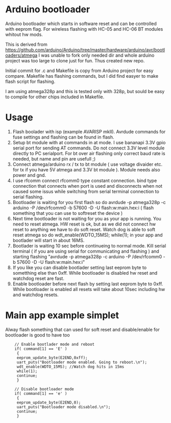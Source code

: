 # Arduino bootloader

Arduino bootloader which starts in software reset and can be controlled with eeprom flag. For wireless flashing with HC-05 and HC-06 BT modules whitout hw mods.

This is derived from https://github.com/arduino/Arduino/tree/master/hardware/arduino/avr/bootloaders/atmega
I was unable to fork only needed dir and whole arduino project was too large to clone just for fun. Thus created new repo.

Initial commit for .c and Makefile is copy from Arduino project for easy compare. Makefile has flashing commands, but I did find easyer to make flash script for flashing.

I am using atmega328p and this is tested only with 328p, but sould be easy to compile for other chips included in Makefile.

Usage
=====

1. Flash boolader with isp (example AVARISP mkII). Avrdude commands for fuse settings and flashing can be found in flash.
2. Setup bt module with at commands in at mode. I use bananapi 3.3V gpio serial port for sending AT commands. Do not connect 3.3V level module directly to PC serialport. For bt over air flashing only correct baud rate is needed, but name and pin are usefull ;)   
3. Connect atmega/arduino rx / tx to bt module ( use voltage divaider etc. for tx if you have 5V atmega and 3.3V bt module ). Module needs also power and gnd.  
4. I use rfcomm connect rfcomm0 type constant connection. bind type connection that connects when port is used and disconnects when not caused some issus while switching from serial terminal connection to serial flashing.
5. Bootloader is waiting for you first flash so do avrdude -p atmega328p -c arduino -P /dev/rfcomm0 -b 57600 -D  -U flash:w:main.hex:i ( flash something that you can use to softreset the device )
6. Next time bootloader is not waiting for you as your app is running. You need to reset atmega. HW reset is ok, but as we did not connect hw reset to anything we have to do soft reset. Watch dog is able to soft reset atmega so do wdt_enable(WDTO_15MS); while(1); in your app and bootlader will start in about 16MS.
7. Bootlader is waiting 10 sec before continueing to normal mode. Kill serial terminal ( if you are using serial for communicating and flashing ) and starting flashing "avrdude -p atmega328p -c arduino -P /dev/rfcomm0 -b 57600 -D  -U flash:w:main.hex:i" 
8. If you like you can disable bootlader setting last eeprom byte to sometthing else than 0xff. While bootloader is disabled hw reset and watchdog reset are fast.
9. Enable bootloader before next flash by setting last eeprom byte to 0xff. While bootloader is enabled all resets will take about 10sec including hw and watchdog resets.

Main app example simplet
========================

Alway flash something that can used for soft reset and disable/enable for bootloader is good to have too

		// Enable bootlader mode and reboot
		if( command[1] == 'E' )
 		 {
 		 eeprom_update_byte(E2END,0xff);
 		 uart_puts("Bootloader mode enabled. Going to reboot.\n");
 		 wdt_enable(WDTO_15MS); //Watch dog hits in 15ms
 		 while(1);
 		 continue;
 		 }
 
 		// Disable bootloader mode
		if( command[1] == 'e' )
 		 {
 		 eeprom_update_byte(E2END,0);
 		 uart_puts("Bootloader mode disabled.\n");
 		 continue;
 		 }
